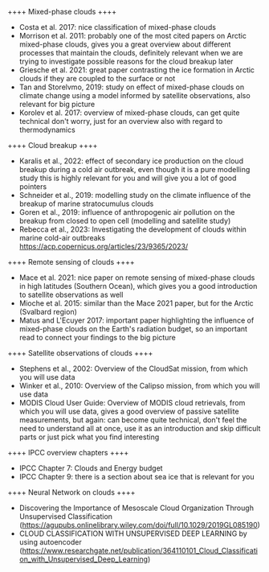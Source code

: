 ++++ Mixed-phase clouds ++++

- Costa et al. 2017: nice classification of mixed-phase clouds
- Morrison et al. 2011: probably one of the most cited papers on Arctic mixed-phase clouds, gives you a great overview about different processes that maintain the clouds, definitely relevant when we are trying to investigate possible reasons for the cloud breakup later
- Griesche et al. 2021: great paper contrasting the ice formation in Arctic clouds if they are coupled to the surface or not
- Tan and Storelvmo, 2019: study on effect of mixed-phase clouds on climate change using a model informed by satellite observations, also relevant for big picture
- Korolev et al. 2017: overview of mixed-phase clouds, can get quite technical don't worry, just for an overview also with regard to thermodynamics

++++ Cloud breakup ++++

- Karalis et al., 2022: effect of secondary ice production on the cloud breakup during a cold air outbreak, even though it is a pure modelling study this is highly relevant for you and will give you a lot of good pointers
- Schneider et al., 2019: modelling study on the climate influence of the breakup of marine stratocumulus clouds
- Goren et al., 2019: influence of anthropogenic air pollution on the breakup from closed to open cell (modelling and satellite study)
- Rebecca et al., 2023: Investigating the development of clouds within marine cold-air outbreaks https://acp.copernicus.org/articles/23/9365/2023/

++++ Remote sensing of clouds ++++

- Mace et al. 2021: nice paper on remote sensing of mixed-phase clouds in high latitudes (Southern Ocean), which gives you a good introduction to satellite observations as well
- Mioche et al. 2015: similar than the Mace 2021 paper, but for the Arctic (Svalbard region)
- Matus and L'Ecuyer 2017: important paper highlighting the influence of mixed-phase clouds on the Earth's radiation budget, so an important read to connect your findings to the big picture

++++ Satellite observations of clouds ++++

- Stephens et al., 2002: Overview of the CloudSat mission, from which you will use data
- Winker et al., 2010: Overview of the Calipso mission, from which you will use data
- MODIS Cloud User Guide: Overview of MODIS cloud retrievals, from which you will use data, gives a good overview of passive satellite measurements, but again: can become quite technical, don't feel the need to understand all at once, use it as an introduction and skip difficult parts or just pick what you find interesting

++++ IPCC overview chapters ++++

- IPCC Chapter 7: Clouds and Energy budget
- IPCC Chapter 9: there is a section about sea ice that is relevant for you

++++ Neural Network on clouds ++++

- Discovering the Importance of Mesoscale Cloud Organization Through Unsupervised Classification (https://agupubs.onlinelibrary.wiley.com/doi/full/10.1029/2019GL085190)
- CLOUD CLASSIFICATION WITH UNSUPERVISED DEEP LEARNING by using autoencoder (https://www.researchgate.net/publication/364110101_Cloud_Classification_with_Unsupervised_Deep_Learning)
